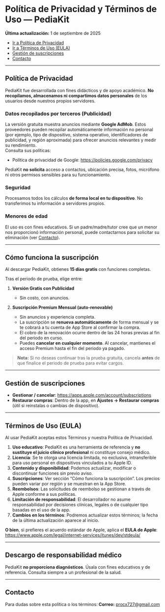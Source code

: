 # Política de Privacidad y Términos de Uso — PediaKit
**Última actualización:** 1 de septiembre de 2025

- [Ir a Política de Privacidad](#política-de-privacidad)
- [Ir a Términos de Uso (EULA)](#términos-de-uso-eula)
- [Gestión de suscripciones](#gestión-de-suscripciones)
- [Contacto](#contacto)

---

## Política de Privacidad

PediaKit fue desarrollada con fines didácticos y de apoyo académico. **No recopilamos, almacenamos ni compartimos datos personales** de los usuarios desde nuestros propios servidores.

### Datos recopilados por terceros (Publicidad)
La versión gratuita muestra anuncios mediante **Google AdMob**. Estos proveedores pueden recopilar automáticamente información no personal (por ejemplo, tipo de dispositivo, sistema operativo, identificadores de publicidad, y región aproximada) para ofrecer anuncios relevantes y medir su rendimiento.  
Consulta sus políticas:
- Política de privacidad de Google: https://policies.google.com/privacy

PediaKit **no solicita** acceso a contactos, ubicación precisa, fotos, micrófono ni otros permisos sensibles para su funcionamiento.

### Seguridad
Procesamos todos los cálculos **de forma local en tu dispositivo**. No transferimos tu información a servidores propios.

### Menores de edad
El uso es con fines educativos. Si un padre/madre/tutor cree que un menor nos proporcionó información personal, puede contactarnos para solicitar su eliminación (ver [Contacto](#contacto)).

---

## Cómo funciona la suscripción

Al descargar PediaKit, obtienes **15 días gratis** con funciones completas.

Tras el periodo de prueba, elige entre:
1. **Versión Gratis con Publicidad**
   - Sin costo, con anuncios.

2. **Suscripción Premium Mensual (auto-renovable)**
   - Sin anuncios y experiencia completa.
   - La suscripción se **renueva automáticamente** de forma mensual y se te cobrará a tu cuenta de App Store al confirmar la compra.
   - El cobro de la renovación ocurre dentro de las 24 horas previas al fin del periodo en curso.
   - Puedes **cancelar en cualquier momento**. Al cancelar, mantienes el acceso Premium hasta el fin del periodo ya pagado.

> **Nota:** Si no deseas continuar tras la prueba gratuita, cancela **antes** de que finalice el periodo de prueba para evitar cargos.

---

## Gestión de suscripciones

- **Gestionar / cancelar**: https://apps.apple.com/account/subscriptions  
- **Restaurar compras**: Dentro de la app, en **Ajustes → Restaurar compras** (útil si reinstalas o cambias de dispositivo).

---

## Términos de Uso (EULA)

Al usar PediaKit aceptas estos Términos y nuestra Política de Privacidad.

1. **Uso educativo**: PediaKit es una herramienta de referencia y **no sustituye el juicio clínico profesional** ni constituye consejo médico.
2. **Licencia**: Se te otorga una licencia limitada, no exclusiva, intransferible para uso personal en dispositivos vinculados a tu Apple ID.
3. **Contenido y disponibilidad**: Podemos actualizar, modificar o discontinuar funciones sin previo aviso.
4. **Suscripciones**: Ver sección “Cómo funciona la suscripción”. Los precios pueden variar por región y se muestran en la App Store.
5. **Reembolsos**: Las solicitudes de reembolso se gestionan a través de Apple conforme a sus políticas.
6. **Limitación de responsabilidad**: El desarrollador no asume responsabilidad por decisiones clínicas, legales o de cualquier tipo basadas en el uso de la app.
7. **Cambios en los términos**: Podremos actualizar estos términos; la fecha de la última actualización aparece al inicio.

**O bien**, si prefieres el acuerdo estándar de Apple, aplica el **EULA de Apple**:  
https://www.apple.com/legal/internet-services/itunes/dev/stdeula/

---

## Descargo de responsabilidad médico

PediaKit **no proporciona diagnósticos**. Úsala con fines educativos y de referencia. Consulta siempre a un profesional de la salud.

---

## Contacto
Para dudas sobre esta política o los términos:
**Correo:** procx727@gmail.com
